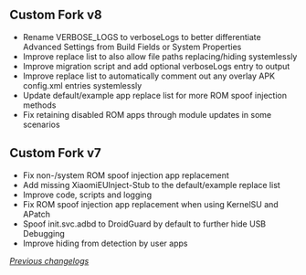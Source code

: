 ## Custom Fork v8
- Rename VERBOSE_LOGS to verboseLogs to better differentiate Advanced Settings from Build Fields or System Properties
- Improve replace list to also allow file paths replacing/hiding systemlessly
- Improve migration script and add optional verboseLogs entry to output
- Improve replace list to automatically comment out any overlay APK config.xml entries systemlessly
- Update default/example app replace list for more ROM spoof injection methods
- Fix retaining disabled ROM apps through module updates in some scenarios

## Custom Fork v7
- Fix non-/system ROM spoof injection app replacement
- Add missing XiaomiEUInject-Stub to the default/example replace list
- Improve code, scripts and logging
- Fix ROM spoof injection app replacement when using KernelSU and APatch
- Spoof init.svc.adbd to DroidGuard by default to further hide USB Debugging
- Improve hiding from detection by user apps

_[Previous changelogs](https://github.com/osm0sis/PlayIntegrityFork/releases)_
